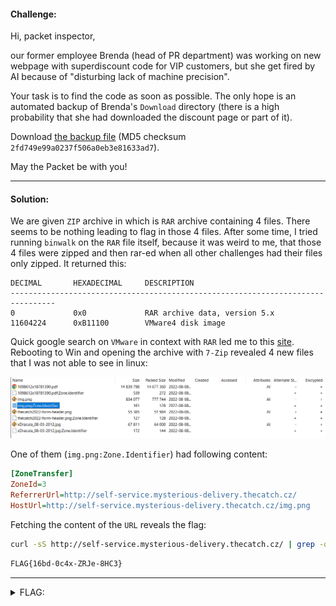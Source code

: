 #### Challenge:

Hi, packet inspector,

our former employee Brenda (head of PR department) was working on new webpage with superdiscount code for VIP customers, but she get fired by AI because of "disturbing lack of machine precision".

Your task is to find the code as soon as possible. The only hope is an automated backup of Brenda's `Download` directory (there is a high probability that she had downloaded the discount page or part of it).

Download [the backup file](./download_backup.zip ":ignore") (MD5 checksum `2fd749e99a0237f506a0eb3e81633ad7`).

May the Packet be with you!

---

#### Solution:

We are given `ZIP` archive in which is `RAR` archive containing 4 files. There seems to be nothing leading to flag in those 4 files. After some time, I tried running `binwalk` on the `RAR` file itself, because it was weird to me, that those 4 files were zipped and then rar-ed when all other challenges had their files only zipped. It returned this:

```text
DECIMAL       HEXADECIMAL     DESCRIPTION
--------------------------------------------------------------------------------
0             0x0             RAR archive data, version 5.x
11604224      0xB11100        VMware4 disk image
```

Quick google search on `VMware` in context with `RAR` led me to this [site](https://www.howtogeek.com/734974/how-to-extract-files-from-a-vmware-disk-image-on-windows-for-free/).
Rebooting to Win and opening the archive with `7-Zip` revealed 4 new files that I was not able to see in linux:

![7-zip.png](./7-zip.png ":ignore")

One of them (`img.png:Zone.Identifier`) had following content:

```ini
[ZoneTransfer]
ZoneId=3
ReferrerUrl=http://self-service.mysterious-delivery.thecatch.cz/
HostUrl=http://self-service.mysterious-delivery.thecatch.cz/img.png
```

Fetching the content of the `URL` reveals the flag:

```bash
curl -sS http://self-service.mysterious-delivery.thecatch.cz/ | grep -oe "FLAG{.*}"
```

```bash
FLAG{16bd-0c4x-ZRJe-8HC3}
```

---

<details><summary>FLAG:</summary>

```
FLAG{16bd-0c4x-ZRJe-8HC3}
```

</details>
<br/>

